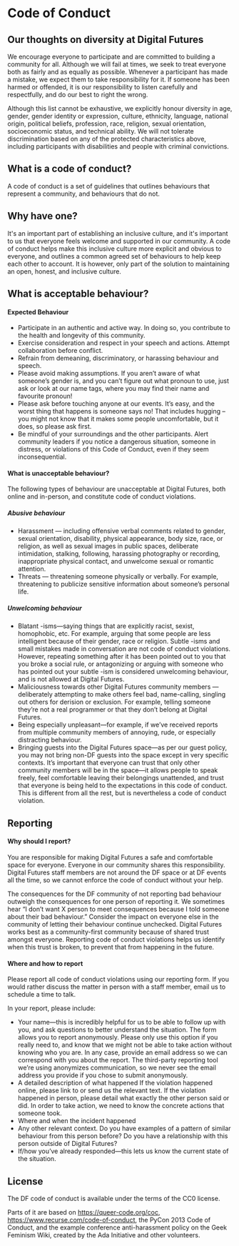# Code of Conduct

## Our thoughts on diversity at Digital Futures

We encourage everyone to participate and are committed to building a community for all. Although we will fail at times, we seek to treat everyone both as fairly and as equally as possible. Whenever a participant has made a mistake, we expect them to take responsibility for it. If someone has been harmed or offended, it is our responsibility to listen carefully and respectfully, and do our best to right the wrong.

Although this list cannot be exhaustive, we explicitly honour diversity in age, gender, gender identity or expression, culture, ethnicity, language, national origin, political beliefs, profession, race, religion, sexual orientation, socioeconomic status, and technical ability. We will not tolerate discrimination based on any of the protected characteristics above, including participants with disabilities and people with criminal convictions.


## What is a code of conduct?

A code of conduct is a set of guidelines that outlines behaviours that represent a community, and behaviours that do  not.

## Why have one?

It's an important part of establishing an inclusive culture, and it's important
to us that everyone feels welcome and supported in our community. A code of
conduct helps make this inclusive culture more explicit and obvious to everyone,
and outlines a common agreed set of behaviours to help keep each other to account. It
is however, only part of the solution to maintaining an open, honest, and
inclusive culture.

## What is acceptable behaviour?

#### Expected Behaviour
- Participate in an authentic and active way. In doing so, you contribute to the health and longevity of this community.
- Exercise consideration and respect in your speech and actions.
Attempt collaboration before conflict.
- Refrain from demeaning, discriminatory, or harassing behaviour and speech.
- Please avoid making assumptions. If you aren’t aware of what someone’s gender is, and you can’t figure out what pronoun to use, just ask or look at our name tags, where you may find their name and favourite pronoun!
- Please ask before touching anyone at our events. It’s easy, and the worst thing that happens is someone says no! That includes hugging – you might not know that it makes some people uncomfortable, but it does, so please ask first.
- Be mindful of your surroundings and the other participants. Alert community leaders if you notice a dangerous situation, someone in distress, or violations of this Code of Conduct, even if they seem inconsequential.

#### What is unacceptable behaviour?

The following types of behaviour are unacceptable at Digital Futures, both online and in-person, and constitute code of conduct violations.

##### Abusive behaviour
- Harassment — including offensive verbal comments related to gender, sexual orientation, disability, physical appearance, body size, race, or religion, as well as sexual images in public spaces, deliberate intimidation, stalking, following, harassing photography or recording, inappropriate physical contact, and unwelcome sexual or romantic attention.
- Threats — threatening someone physically or verbally. For example, threatening to publicize sensitive information about someone’s personal life.

##### Unwelcoming behaviour
- Blatant -isms—saying things that are explicitly racist, sexist, homophobic, etc. For example, arguing that some people are less intelligent because of their gender, race or religion. Subtle -isms and small mistakes made in conversation are not code of conduct violations. However, repeating something after it has been pointed out to you that you broke a social rule, or antagonizing or arguing with someone who has pointed out your subtle -ism is considered unwelcoming behaviour, and is not allowed at Digital Futures.
- Maliciousness towards other Digital Futures community members —deliberately attempting to make others feel bad, name-calling, singling out others for derision or exclusion. For example, telling someone they’re not a real programmer or that they don’t belong at Digital Futures.
- Being especially unpleasant—for example, if we’ve received reports from multiple community members of annoying, rude, or especially distracting behaviour.
- Bringing guests into the Digital Futures space—as per our guest policy, you may not bring non-DF guests into the space except in very specific contexts. It’s important that everyone can trust that only other community members  will be in the space—it allows people to speak freely, feel comfortable leaving their belongings unattended, and trust that everyone is being held to the expectations in this code of conduct. This is different from all the rest, but is nevertheless a code of conduct violation.


## Reporting

#### Why should I report?
You are responsible for making Digital Futures a safe and comfortable space for everyone. Everyone in our community shares this responsibility. Digital Futures staff members are not around the DF space or at DF events all the time, so we cannot enforce the code of conduct without your help.

The consequences for the DF community of not reporting bad behaviour outweigh the consequences for one person of reporting it. We sometimes hear “I don’t want X person to meet consequences because I told someone about their bad behaviour.” Consider the impact on everyone else in the community of letting their behaviour continue unchecked.
Digital Futures works best as a community-first community because of shared trust amongst everyone. Reporting code of conduct violations helps us identify when this trust is broken, to prevent that from happening in the future.

#### Where and how to report
Please report all code of conduct violations using our reporting form. If you would rather discuss the matter in person with a staff member, email us to schedule a time to talk.

In your report, please include:

- Your name—this is incredibly helpful for us to be able to follow up with you, and ask questions to better understand the situation. The form allows you to report anonymously. Please only use this option if you really need to, and know that we might not be able to take action without knowing who you are. In any case, provide an email address so we can correspond with you about the report. The third-party reporting tool we’re using anonymizes communication, so we never see the email address you provide if you chose to submit anonymously.
- A detailed description of what happened
If the violation happened online, please link to or send us the relevant text.
If the violation happened in person, please detail what exactly the other person said or did. In order to take action, we need to know the concrete actions that someone took.
- Where and when the incident happened
- Any other relevant context. Do you have examples of a pattern of similar behaviour from this person before? Do you have a relationship with this person outside of Digital Futures?
- If/how you’ve already responded—this lets us know the current state of the situation.


## License
The DF code of conduct is available under the terms of the CC0 license.

Parts of it are based on https://queer-code.org/coc, https://www.recurse.com/code-of-conduct, the PyCon 2013 Code of Conduct, and the example conference anti-harassment policy on the Geek Feminism Wiki, created by the Ada Initiative and other volunteers.
